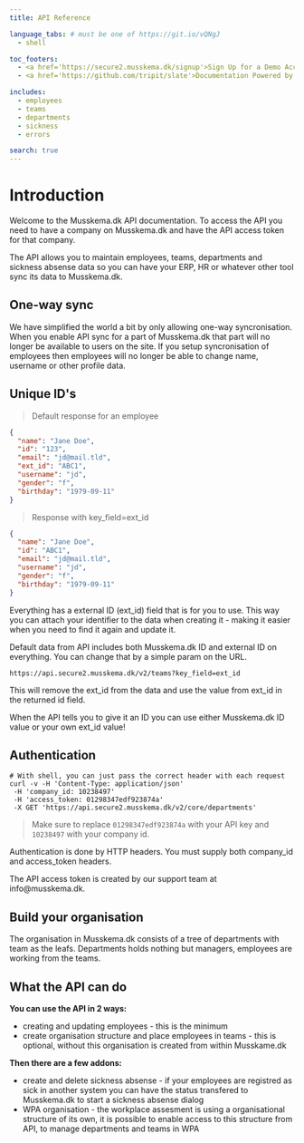 ```yaml
---
title: API Reference

language_tabs: # must be one of https://git.io/vQNgJ
  - shell

toc_footers:
  - <a href='https://secure2.musskema.dk/signup'>Sign Up for a Demo Account</a>
  - <a href='https://github.com/tripit/slate'>Documentation Powered by Slate</a>

includes:
  - employees
  - teams
  - departments
  - sickness
  - errors

search: true
---
```


# Introduction

Welcome to the Musskema.dk API documentation. To access the API you need to have a company on Musskema.dk and have the API access token for that company.

The API allows you to maintain employees, teams, departments and sickness absense data so you can have your ERP, HR or whatever other tool sync its data to Musskema.dk.

## One-way sync

We have simplified the world a bit by only allowing one-way syncronisation. When you enable API sync for a part of Musskema.dk that part will no longer be available to users on the site. If you setup syncronisation of employees then employees will no longer be able to change name, username or other profile data.

## Unique ID's

> Default response for an employee

```json
{
  "name": "Jane Doe",
  "id": "123",
  "email": "jd@mail.tld",
  "ext_id": "ABC1",
  "username": "jd",
  "gender": "f",
  "birthday": "1979-09-11"
}
```

> Response with key_field=ext_id

```json
{
  "name": "Jane Doe",
  "id": "ABC1",
  "email": "jd@mail.tld",
  "username": "jd",
  "gender": "f",
  "birthday": "1979-09-11"
}
```

Everything has a external ID (ext_id) field that is for you to use. This way you can attach your identifier to the data when creating it - making it easier when you need to find it again and update it.

Default data from API includes both Musskema.dk ID and external ID on everything. You can change that by a simple param on the URL.

`https://api.secure2.musskema.dk/v2/teams?key_field=ext_id`

This will remove the ext_id from the data and use the value from ext_id in the returned id field.

<aside class="success">
When the API tells you to give it an ID you can use either Musskema.dk ID value or your own ext_id value!
</aside>

## Authentication

```shell
# With shell, you can just pass the correct header with each request
curl -v -H 'Content-Type: application/json'
 -H 'company_id: 10238497'
 -H 'access_token: 01298347edf923874a'
 -X GET 'https://api.secure2.musskema.dk/v2/core/departments'
```

> Make sure to replace `01298347edf923874a` with your API key and `10238497` with your company id.

Authentication is done by HTTP headers. You must supply both company_id and access_token headers.

<aside class="notice">
The API access token is created by our support team at info@musskema.dk.
</aside>

## Build your organisation

The organisation in Musskema.dk consists of a tree of departments with team as the leafs. Departments holds nothing but managers, employees are working from the teams.

## What the API can do

**You can use the API in 2 ways:**

 * creating and updating employees - this is the minimum
 * create organisation structure and place employees in teams - this is optional, without this organisation is created from within Musskame.dk

**Then there are a few addons:**

 * create and delete sickness absense - if your employees are registred as sick in another system you can have the status transfered to Musskema.dk to start a sickness absense dialog
 * WPA organisation - the workplace assesment is using a organisational structure of its own, it is possible to enable access to this structure from API, to manage departments and teams in WPA